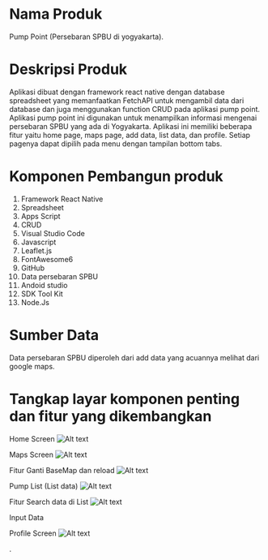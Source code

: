 # Nama Produk
Pump Point (Persebaran SPBU di yogyakarta).

# Deskripsi Produk
Aplikasi dibuat dengan framework react native dengan database spreadsheet yang memanfaatkan FetchAPI untuk mengambil data dari database dan juga menggunakan function CRUD pada aplikasi pump point. Aplikasi pump point ini digunakan untuk menampilkan informasi mengenai persebaran SPBU yang ada di Yogyakarta. Aplikasi ini memiliki beberapa fitur yaitu home page, maps page, add data, list data, dan profile. Setiap pagenya dapat dipilih pada menu dengan tampilan bottom tabs.

# Komponen Pembangun produk
1. Framework React Native
2. Spreadsheet
3. Apps Script
4. CRUD
5. Visual Studio Code
6. Javascript
7. Leaflet.js
8. FontAwesome6
9. GitHub
10. Data persebaran SPBU
11. Andoid studio
12. SDK Tool Kit
13. Node.Js

# Sumber Data
Data persebaran SPBU diperoleh dari add data yang acuannya melihat dari google maps.

# Tangkap layar komponen penting dan fitur yang dikembangkan
Home Screen
![Alt text](image-1.png)

Maps Screen
![Alt text](image-2.png)

Fitur Ganti BaseMap dan reload
![Alt text](image-3.png)

Pump List (List data)
![Alt text](image-5.png)

Fitur Search data di List
![Alt text](image-4.png)

Input Data

Profile Screen
![Alt text](image-6.png)






.